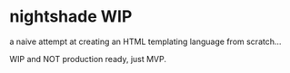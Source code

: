 # nightshade WIP

a naive attempt at creating an HTML templating language from scratch...

WIP and NOT production ready, just MVP.
